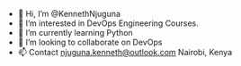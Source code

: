 - 👋 Hi, I’m @KennethNjuguna
- 👀 I’m interested in DevOps Engineering Courses.
- 🌱 I’m currently learning Python
- 💞️ I’m looking to collaborate on DevOps
- 📫 Contact njuguna.kenneth@outlook.com 
              Nairobi, Kenya 

<!---
KennethNjuguna/KennethNjuguna is a ✨ special ✨ repository because its `README.md` (this file) appears on your GitHub profile.
You can click the Preview link to take a look at your changes.
--->

